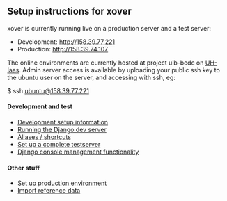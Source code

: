 Setup instructions for xover
----------------------------

xover is currently running live on a production server and a test server:

* Development: http://158.39.77.221
* Production: http://158.39.74.107

The online environments are currently hosted at project uib-bcdc on [UH-Iaas](https://dashboard.uh-iaas.no ). Admin server access is available
by uploading your public ssh key to the ubuntu user on the server, and
accessing with ssh, eg:

$ ssh ubuntu@158.39.77.221



#### Development and test ####
* [Development setup information](dev/SETUP.md)
* [Running the Django dev server](dev/DJANGO.md)
* [Aliases / shortcuts](dev/ALIASES.md)
* [Set up a complete testserver](dev/TEST.md)
* [Django console management functionality](dev/MANAGEMENT.md)

#### Other stuff ####
* [Set up production environment](PRODUCTION.md)
* [Import reference data](DATA_IMPORT.md)
